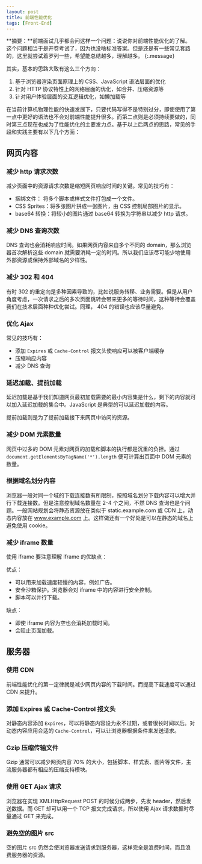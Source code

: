 ```yaml
---
layout: post
title: 前端性能优化
tags: [Front-End]
---
```


**摘要：**前端面试几乎都会问这样一个问题：说说你对前端性能优化的了解。这个问题相当于是开卷考试了，因为也没啥标准答案。但是还是有一些常见套路的，这里就尝试着罗列一些，希望能总结越多，理解越多。
{:.message}

其实，基本的思路大致有这么三个方向：

1. 基于浏览器渲染页面原理上的 CSS、JavaScript 语法层面的优化
2. 针对 HTTP 协议特性上的网络层面的优化，如合并、压缩资源等
3. 针对用户体验层面的交互逻辑优化，如懒加载等

在当前计算机物理性能的快速发展下，只要代码写得不是特别过分，即使使用了第一点中更好的语法也不会对前端性能提升很多。而第二点则是必须持续要做的，同时第三点现在也成为了性能优化的主要发力点。基于以上后两点的思路，常见的手段和实践主要有以下几个方面：

## 网页内容

### 减少 http 请求次数

减少页面中的资源请求次数是缩短网页响应时间的关键。常见的技巧有：

+ 捆绑文件： 将多个脚本或样式文件打包成一个文件。
+ CSS Sprites：将多张图片拼成一张图片，由 CSS 控制局部图片的显示。
+ base64 转换：将较小的图片通过 base64 转换为字符串以减少 http 请求。

### 减少 DNS 查询次数

DNS 查询也会消耗响应时间。如果网页内容来自多个不同的 domain，那么浏览器首次解析这些 domain 就需要消耗一定的时间。所以我们应该尽可能少地使用外部资源或保持外部域名的少样性。

### 减少 302 和 404

有时 302 的重定向是多种因素导致的，比如说服务转移、业务需要。但是从用户角度考虑，一次请求之后的多次页面跳转会带来更多的等待时间，这种等待会覆盖我们在技术层面种种优化尝试。同理， 404 的错误也应该尽量避免。

### 优化 Ajax

常见的技巧有：

+ 添加 `Expires` 或 `Cache-Control` 报文头使响应可以被客户端缓存
+ 压缩响应内容
+ 减少 DNS 查询

### 延迟加载、提前加载

延迟加载是基于我们知道网页最初加载需要的最小内容集是什么，剩下的内容就可以加入延迟加载的集合中。JavaScript 是典型的可以延迟加载的内容。

提前加载则是为了提前加载接下来网页中访问的资源。

### 减少 DOM 元素数量

网页中过多的 DOM 元素对网页的加载和脚本的执行都是沉重的负担。通过 `document.getElementsByTagName('*').length` 便可计算出页面中 DOM 元素的数量。

### 根据域名划分内容

浏览器一般对同一个域的下载连接数有所限制，按照域名划分下载内容可以增大并行下载连接数。但是注意控制域名数量在 2-4 个之间，不然 DNS 查询也是个问题。一般网站规划会将静态资源放在类似于 static.example.com 或 CDN 上，动态内容放在 www.example.com 上。这样做还有一个好处是可以在静态的域名上避免使用 cookie。

### 减少 iframe 数量

使用 iframe 要注意理解 iframe 的优缺点：

优点：

+ 可以用来加载速度较慢的内容，例如广告。
+ 安全沙箱保护。浏览器会对 iframe 中的内容进行安全控制。
+ 脚本可以并行下载。

缺点：

+ 即使 iframe 内容为空也会消耗加载时间。
+ 会阻止页面加载。

## 服务器

### 使用 CDN

前端性能优化的第一定律就是减少网页内容的下载时间。而提高下载速度可以通过 CDN 来提升。

### 添加 Expires 或 Cache-Control 报文头

对静态内容添加 `Expires`，可以将静态内容设为永不过期，或者很长时间以后。对动态内容应用合适的 `Cache-Control`，可以让浏览器根据条件来发送请求。

### Gzip 压缩传输文件

Gzip 通常可以减少网页内容 70% 的大小，包括脚本、样式表、图片等文件，主流服务器都有相应的压缩支持模块。

###  使用 GET Ajax 请求

浏览器在实现 XMLHttpRequest POST 的时候分成两步，先发 header，然后发送数据。而 GET 却可以用一个 TCP 报文完成请求，所以使用 Ajax 请求数据时尽量通过 GET 来完成。

### 避免空的图片 src

空的图片 src 仍然会使浏览器发送请求到服务器，这样完全是浪费时间，而且浪费服务器的资源。